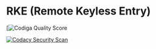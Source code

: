 # RKE (Remote Keyless Entry)
 
[![Codiga Quality Score](https://app.codiga.io/public/user/github/yogeshsurve1410)

[![Codacy Security Scan](https://github.com/yogeshsurve1410/M3_35/actions/workflows/codacy.yml/badge.svg)](https://github.com/yogeshsurve1410/M3_35/actions/workflows/codacy.yml)
